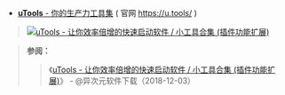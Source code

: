- [**uTools** - 你的生产力工具集](https://u.tools/) ( 官网 https://u.tools/ )

>  <a href="https://u.tools/"> <img src="https://u.tools/assets/img/section/1.png" border="0" title="uTools - 让你效率倍增的快速启动软件 / 小工具合集 (插件功能扩展)"> </a>

> **参阅：**
>> 《[uTools - 让你效率倍增的快速启动软件 / 小工具合集 (插件功能扩展)](https://www.iplaysoft.com/utools.html)》 - @异次元软件下载（2018-12-03）
